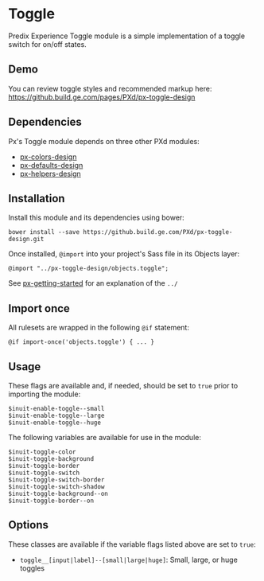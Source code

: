 # Toggle

Predix Experience Toggle module is a simple implementation of a toggle switch for on/off states.

## Demo

You can review toggle styles and recommended markup here: https://github.build.ge.com/pages/PXd/px-toggle-design

## Dependencies

Px's Toggle module depends on three other PXd modules:

* [px-colors-design](https://github.build.ge.com/PXd/px-colors-design)
* [px-defaults-design](https://github.build.ge.com/PXd/px-defaults-design)
* [px-helpers-design](https://github.build.ge.com/PXd/px-helpers-design)

## Installation

Install this module and its dependencies using bower:

    bower install --save https://github.build.ge.com/PXd/px-toggle-design.git

Once installed, `@import` into your project's Sass file in its Objects layer:

    @import "../px-toggle-design/objects.toggle";

See [px-getting-started](https://github.build.ge.com/PXd/px-getting-started#a-note-about-relative-import-paths) for an explanation of the `../`

## Import once

All rulesets are wrapped in the following `@if` statement:

    @if import-once('objects.toggle') { ... }

## Usage

These flags are available and, if needed, should be set to `true` prior to importing the module:

    $inuit-enable-toggle--small
    $inuit-enable-toggle--large
    $inuit-enable-toggle--huge

The following variables are available for use in the module:

    $inuit-toggle-color
    $inuit-toggle-background
    $inuit-toggle-border
    $inuit-toggle-switch
    $inuit-toggle-switch-border
    $inuit-toggle-switch-shadow
    $inuit-toggle-background--on
    $inuit-toggle-border--on

## Options

These classes are available if the variable flags listed above are set to `true`:

* `toggle__[input|label]--[small|large|huge]`: Small, large, or huge toggles